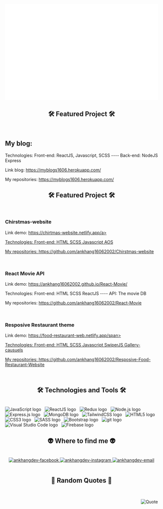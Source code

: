 <a href="#" target="_blank">
  <img src="svg/ankhangdev.svg" width="1200" alt="Click to see the source" />
</a>
<br>

<h2 align="center">🛠 Featured Project 🛠</h2>
<br>

<div>
  <h2>My blog: </h2>
  <p>Technologies: Front-end: ReactJS, Javascript, SCSS ---- Back-end: NodeJS Express</p>
  <p><span>Link blog: <a href="https://myblogs1606.herokuapp.com/" color="red">https://myblogs1606.herokuapp.com/</a></span></p>
  <p><span>My repositories: <a href="https://myblogs1606.herokuapp.com/" color="red">https://myblogs1606.herokuapp.com/</a></p>
</div>

<h2 align="center">🛠 Featured Project 🛠</h2>
<br>

<div>
  <h3>Chirstmas-website</h3>
  <p><span>Link demo: </span><a href="https://chirtmas-website.netlify.app/" color="red">https://chirtmas-website.netlify.app/a></span></p>
  <p>Technologies: Front-end: HTML SCSS Javascript AOS</p>
  <p><span>My repositories: <a href="https://github.com/ankhang16062002/Chirstmas-website" color="red">https://github.com/ankhang16062002/Chirstmas-website</a></p>
</div>
<br>

<div>
  <h3>React Movie API</h3>
  <p><span>Link demo: </span><a href="https://ankhang16062002.github.io/React-Movie/" color="red">https://ankhang16062002.github.io/React-Movie/</a></span></p>
  <p>Technologies: Front-end: HTML SCSS ReactJS ---- API: The movie DB</p>
  <p><span>My repositories: <a href="https://github.com/ankhang16062002/React-Movie" color="red">https://github.com/ankhang16062002/React-Movie</a></p>
</div>
<br>

<div>
  <h3>Resposive Restaurant theme</h3>
  <p><span>Link demo: </span><a href="https://food-restaurant-web.netlify.app/" color="red">https://food-restaurant-web.netlify.app/span></p>
  <p>Technologies: Front-end: HTML SCSS Javascript SwiperJS Gallery-causuels</p>
  <p><span>My repositories: <a href="https://github.com/ankhang16062002/Resposive-Food-Restaurant-Website" color="red">https://github.com/ankhang16062002/Resposive-Food-Restaurant-Website</a></p>
</div>
<br>

<h2 align="center">🛠 Technologies and Tools 🛠</h2>
<br>
<!-- https://simpleicons.org/ -->
<span><img src="https://img.shields.io/badge/JavaScript-282C34?logo=javascript&logoColor=F7DF1E" alt="JavaScript logo" title="JavaScript" height="25" /></span>
&nbsp;
<span><img src="https://img.shields.io/badge/ReactJS-282C34?logo=react&logoColor=61DAFB" alt="ReactJS logo" title="ReactJS" height="25" /></span>
&nbsp;
<span><img src="https://img.shields.io/badge/Redux-282C34?logo=redux&logoColor=764ABC" alt="Redux logo" title="Redux" height="25" /></span>
&nbsp;
<span><img src="https://img.shields.io/badge/Node.js-282C34?logo=node.js&logoColor=00F200" alt="Node.js logo" title="Node.js" height="25" /></span>
&nbsp;
<span><img src="https://img.shields.io/badge/Express-282C34?logo=express&logoColor=FFFFFF" alt="Express.js logo" title="Express.js" height="25" /></span>
&nbsp;
<span><img src="https://img.shields.io/badge/MongoDB-282C34?logo=mongodb&logoColor=47A248" alt="MongoDB logo" title="MongoDB" height="25" /></span>
&nbsp;
<span><img src="https://img.shields.io/badge/Tailwind%20CSS-282C34?logo=tailwind-css&logoColor=38B2AC" alt="TailwindCSS logo" title="TailwindCSS" height="25" /></span>
&nbsp;
<span><img src="https://img.shields.io/badge/HTML5-282C34?logo=html5&logoColor=E34F26" alt="HTML5 logo" title="HTML5" height="25" /></span>
&nbsp;
<span><img src="https://img.shields.io/badge/CSS3-282C34?logo=css3&logoColor=1572B6" alt="CSS3 logo" title="CSS3" height="25" /></span>
&nbsp;
<span><img src="https://img.shields.io/badge/Sass-282C34?logo=sass&logoColor=CC6699" alt="SASS logo" title="SASS" height="25" /></span>
&nbsp;
<span><img src="https://img.shields.io/badge/Bootstrap-282C34?logo=bootstrap&logoColor=7952B3" alt="Bootstrap logo" title="Bootstrap" height="25" /></span>
&nbsp;
<span><img src="https://img.shields.io/badge/git-282C34?logo=git&logoColor=F05032" alt="git logo" title="git" height="25" /></span>
&nbsp;
<span><img src="https://img.shields.io/badge/VS%20Code-282C34?logo=visual-studio-code&logoColor=007ACC" alt="Visual Studio Code logo" title="Visual Studio Code" height="25" /></span>
&nbsp;
<span><img src="https://img.shields.io/badge/Firebase-282C34?logo=firebase&logoColor=FFCA28" alt="Firebase logo" title="Firebase" height="25" /></span>
&nbsp;
<br>
<h2 align="center">👽 Where to find me 👽</h2>
<br>
<!-- https://icons8.com -->
<div align="center">
  <a href="https://www.facebook.com/an.khang.5623293/" target="blank">
    <img src="https://img.icons8.com/bubbles/100/000000/facebook-new.png" alt="ankhangdev-facebook" />
  </a>
  <a href="https://www.instagram.com/khangvuongan/" target="blank">
    <img src="https://img.icons8.com/bubbles/100/000000/instagram.png" alt="ankhangdev-instagram" />
  </a>
  <a href="mailto:vuongankhang1606@gmail.com" target="top">
    <img src="https://img.icons8.com/bubbles/100/000000/apple-mail.png" alt="ankhangdev-email" />
  </a>
</div>

<br>

<h2 align="center">📑 Random Quotes 📑</h2>
<br>
<!-- https://github.com/shravan20/github-readme-quotes -->
<div align="right">

![Quote](https://github-readme-quotes.herokuapp.com/quote?theme=onedark&animation=default&layout=default&font=default)

</div>

